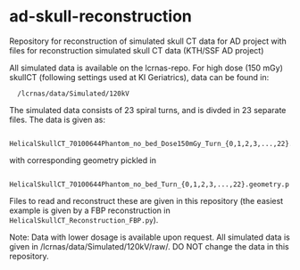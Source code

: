 # ad-skull-reconstruction
Repository for reconstruction of simulated skull CT data for AD project with files for reconstruction simulated skull CT data (KTH/SSF AD project)

All simulated data is available on the lcrnas-repo. For high dose (150 mGy) skullCT (following settings used at KI Geriatrics), data can be found in:
```
  /lcrnas/data/Simulated/120kV
```
The simulated data consists of 23 spiral turns, and is divded in 23 separate files. The data is given as:
```
  HelicalSkullCT_70100644Phantom_no_bed_Dose150mGy_Turn_{0,1,2,3,...,22}.data.npy
```
with corresponding geometry pickled in
```
  HelicalSkullCT_70100644Phantom_no_bed_Turn_{0,1,2,3,...,22}.geometry.p
```  
Files to read and reconstruct these are given in this repository (the easiest example is given by a FBP reconstruction in ```HelicalSkullCT_Reconstruction_FBP.py```).

Note: Data with lower dosage is available upon request. All simulated data is given in /lcrnas/data/Simulated/120kV/raw/. DO NOT change the data in this repository. 


